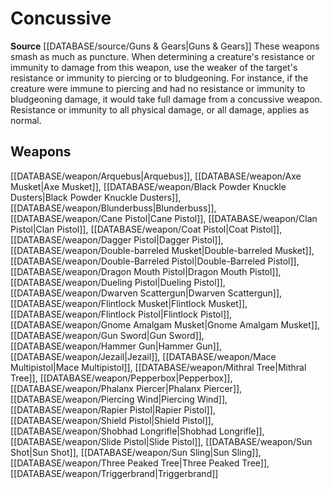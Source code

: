 ﻿---
id: '401'
name: Concussive
rarity: Common
source: '[[DATABASE/source/Guns & Gears|Guns & Gears]]'
trait:
- Concussive
type: Trait

---
# Concussive

**Source** [[DATABASE/source/Guns & Gears|Guns & Gears]]
These weapons smash as much as puncture. When determining a creature's resistance or immunity to damage from this weapon, use the weaker of the target's resistance or immunity to piercing or to bludgeoning. For instance, if the creature were immune to piercing and had no resistance or immunity to bludgeoning damage, it would take full damage from a concussive weapon. Resistance or immunity to all physical damage, or all damage, applies as normal.

## Weapons

[[DATABASE/weapon/Arquebus|Arquebus]], [[DATABASE/weapon/Axe Musket|Axe Musket]], [[DATABASE/weapon/Black Powder Knuckle Dusters|Black Powder Knuckle Dusters]], [[DATABASE/weapon/Blunderbuss|Blunderbuss]], [[DATABASE/weapon/Cane Pistol|Cane Pistol]], [[DATABASE/weapon/Clan Pistol|Clan Pistol]], [[DATABASE/weapon/Coat Pistol|Coat Pistol]], [[DATABASE/weapon/Dagger Pistol|Dagger Pistol]], [[DATABASE/weapon/Double-barreled Musket|Double-barreled Musket]], [[DATABASE/weapon/Double-Barreled Pistol|Double-Barreled Pistol]], [[DATABASE/weapon/Dragon Mouth Pistol|Dragon Mouth Pistol]], [[DATABASE/weapon/Dueling Pistol|Dueling Pistol]], [[DATABASE/weapon/Dwarven Scattergun|Dwarven Scattergun]], [[DATABASE/weapon/Flintlock Musket|Flintlock Musket]], [[DATABASE/weapon/Flintlock Pistol|Flintlock Pistol]], [[DATABASE/weapon/Gnome Amalgam Musket|Gnome Amalgam Musket]], [[DATABASE/weapon/Gun Sword|Gun Sword]], [[DATABASE/weapon/Hammer Gun|Hammer Gun]], [[DATABASE/weapon/Jezail|Jezail]], [[DATABASE/weapon/Mace Multipistol|Mace Multipistol]], [[DATABASE/weapon/Mithral Tree|Mithral Tree]], [[DATABASE/weapon/Pepperbox|Pepperbox]], [[DATABASE/weapon/Phalanx Piercer|Phalanx Piercer]], [[DATABASE/weapon/Piercing Wind|Piercing Wind]], [[DATABASE/weapon/Rapier Pistol|Rapier Pistol]], [[DATABASE/weapon/Shield Pistol|Shield Pistol]], [[DATABASE/weapon/Shobhad Longrifle|Shobhad Longrifle]], [[DATABASE/weapon/Slide Pistol|Slide Pistol]], [[DATABASE/weapon/Sun Shot|Sun Shot]], [[DATABASE/weapon/Sun Sling|Sun Sling]], [[DATABASE/weapon/Three Peaked Tree|Three Peaked Tree]], [[DATABASE/weapon/Triggerbrand|Triggerbrand]]